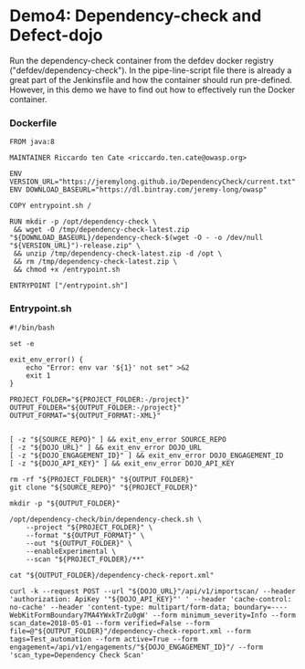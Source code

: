 # Demo4: Dependency-check and Defect-dojo

Run the dependency-check container from the defdev docker registry ("defdev/dependency-check"). 
In the pipe-line-script file there is already a great part of the Jenkinsfile and how the container should run pre-defined.
However, in this demo we have to find out how to effectively run the Docker container.

### Dockerfile

    FROM java:8

    MAINTAINER Riccardo ten Cate <riccardo.ten.cate@owasp.org>

    ENV VERSION_URL="https://jeremylong.github.io/DependencyCheck/current.txt"
    ENV DOWNLOAD_BASEURL="https://dl.bintray.com/jeremy-long/owasp"

    COPY entrypoint.sh /

    RUN mkdir -p /opt/dependency-check \
     && wget -O /tmp/dependency-check-latest.zip "${DOWNLOAD_BASEURL}/dependency-check-$(wget -O - -o /dev/null "${VERSION_URL}")-release.zip" \
     && unzip /tmp/dependency-check-latest.zip -d /opt \
     && rm /tmp/dependency-check-latest.zip \
     && chmod +x /entrypoint.sh

    ENTRYPOINT ["/entrypoint.sh"]


### Entrypoint.sh

    #!/bin/bash

    set -e

    exit_env_error() {
        echo "Error: env var '${1}' not set" >&2
        exit 1
    }

    PROJECT_FOLDER="${PROJECT_FOLDER:-/project}"
    OUTPUT_FOLDER="${OUTPUT_FOLDER:-/project}"
    OUTPUT_FORMAT="${OUTPUT_FORMAT:-XML}"


    [ -z "${SOURCE_REPO}" ] && exit_env_error SOURCE_REPO
    [ -z "${DOJO_URL}" ] && exit_env_error DOJO_URL
    [ -z "${DOJO_ENGAGEMENT_ID}" ] && exit_env_error DOJO_ENGAGEMENT_ID
    [ -z "${DOJO_API_KEY}" ] && exit_env_error DOJO_API_KEY

    rm -rf "${PROJECT_FOLDER}" "${OUTPUT_FOLDER}"
    git clone "${SOURCE_REPO}" "${PROJECT_FOLDER}"

    mkdir -p "${OUTPUT_FOLDER}"

    /opt/dependency-check/bin/dependency-check.sh \
        --project "${PROJECT_FOLDER}" \
        --format "${OUTPUT_FORMAT}" \
        --out "${OUTPUT_FOLDER}" \
        --enableExperimental \
        --scan "${PROJECT_FOLDER}/**"

    cat "${OUTPUT_FOLDER}/dependency-check-report.xml"

    curl -k --request POST --url "${DOJO_URL}"/api/v1/importscan/ --header 'authorization: ApiKey '"${DOJO_API_KEY}"' ' --header 'cache-control: no-cache' --header 'content-type: multipart/form-data; boundary=----WebKitFormBoundary7MA4YWxkTrZu0gW' --form minimum_severity=Info --form scan_date=2018-05-01 --form verified=False --form file=@"${OUTPUT_FOLDER}"/dependency-check-report.xml --form tags=Test_automation --form active=True --form engagement=/api/v1/engagements/"${DOJO_ENGAGEMENT_ID}"/ --form 'scan_type=Dependency Check Scan'


